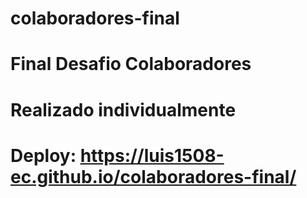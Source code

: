 #   colaboradores-final
#   Final Desafio Colaboradores
#   Realizado individualmente
#   Deploy: https://luis1508-ec.github.io/colaboradores-final/
